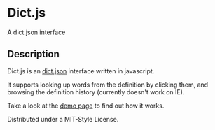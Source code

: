 # Dict.js #
A dict.json interface

## Description ##
Dict.js is an [dict.json](http://github.com/ptrm/dict.json) interface written in javascript.

It supports looking up words from the definition by clicking them, and browsing the definition history (currently doesn't work on IE).

Take a look at the [demo page](http://dict.ptrm.eu/) to find out how it works.

Distributed under a MIT-Style License.